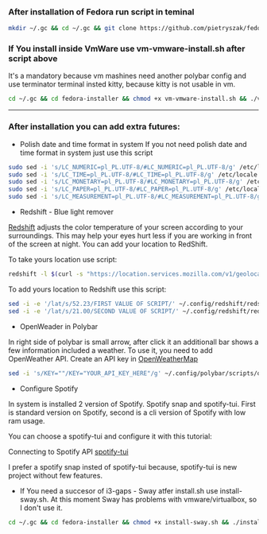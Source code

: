 ### After installation of Fedora run script in teminal

```bash
mkdir ~/.gc && cd ~/.gc && git clone https://github.com/pietryszak/fedora-installer.git && cd fedora-installer && chmod +x install.sh && ./install.sh 
```

### If You install inside VmWare use vm-vmware-install.sh after script above
It's a mandatory because vm mashines need another polybar config and use terminator terminal insted kitty, because kitty is not usable in vm.
```bash
cd ~/.gc && cd fedora-installer && chmod +x vm-vmware-install.sh && ./vm-vmware-install.sh
```

---

### After installation you can add extra futures:
* Polish date and time format in system
If you not need polish date and time format in system just use this script
```bash
sudo sed -i 's/LC_NUMERIC=pl_PL.UTF-8/#LC_NUMERIC=pl_PL.UTF-8/g' /etc/locale.conf
sudo sed -i 's/LC_TIME=pl_PL.UTF-8/#LC_TIME=pl_PL.UTF-8/g' /etc/locale.conf
sudo sed -i 's/LC_MONETARY=pl_PL.UTF-8/#LC_MONETARY=pl_PL.UTF-8/g' /etc/locale.conf
sudo sed -i 's/LC_PAPER=pl_PL.UTF-8/#LC_PAPER=pl_PL.UTF-8/g' /etc/locale.conf
sudo sed -i 's/LC_MEASUREMENT=pl_PL.UTF-8/#LC_MEASUREMENT=pl_PL.UTF-8/g' /etc/locale.conf
```

* Redshift - Blue light remover 

[Redshift](https://github.com/jonls/redshift) adjusts the color temperature of your screen according to your surroundings. This may help your eyes hurt less if you are working in front of the screen at night. You can add your location to RedShift.

To take yours location use script:
```bash
redshift -l $(curl -s "https://location.services.mozilla.com/v1/geolocate?key=geoclue" | jq '.location.lat, .location.lng' | tr '\n' ':' | sed 's/:$//')
```

To add yours location to Redshift use this script:
```bash
sed -i -e '/lat/s/52.23/FIRST VALUE OF SCRIPT/' ~/.config/redshift/redshift.conf
sed -i -e '/lat/s/21.00/SECOND VALUE OF SCRIPT/' ~/.config/redshift/redshift.conf
```

*  OpenWeader in Polybar 

In right side of polybar is small arrow, after click it an additionall bar shows a few information included a weather. To use it, you need to add OpenWeather API.
Create an API key in [OpenWeatherMap](https://home.openweathermap.org)

```bash
sed -i 's/KEY=""/KEY="YOUR_API_KEY_HERE"/g' ~/.config/polybar/scripts/openweathermap-fullfeatured.sh
```


* Configure Spotify

In system is installed 2 version of Spotify. Spotify snap and spotify-tui. First is standard version on Spotify, second is a cli version of Spotify with low ram usage.

<p>You can choose a spotify-tui and configure it with this tutorial:</p>

Connecting to Spotify API [spotify-tui](https://github.com/Rigellute/spotify-tui#connecting-to-spotifys-api)

I prefer a spotify snap insted of spotify-tui because, spotify-tui is new project without few features.


* If You need a succesor of i3-gaps - Sway atfer install.sh use install-sway.sh. At this moment Sway has problems with vmware/virtualbox, so I don't use it.
```bash
cd ~/.gc && cd fedora-installer && chmod +x install-sway.sh && ./install-sway.sh
```
